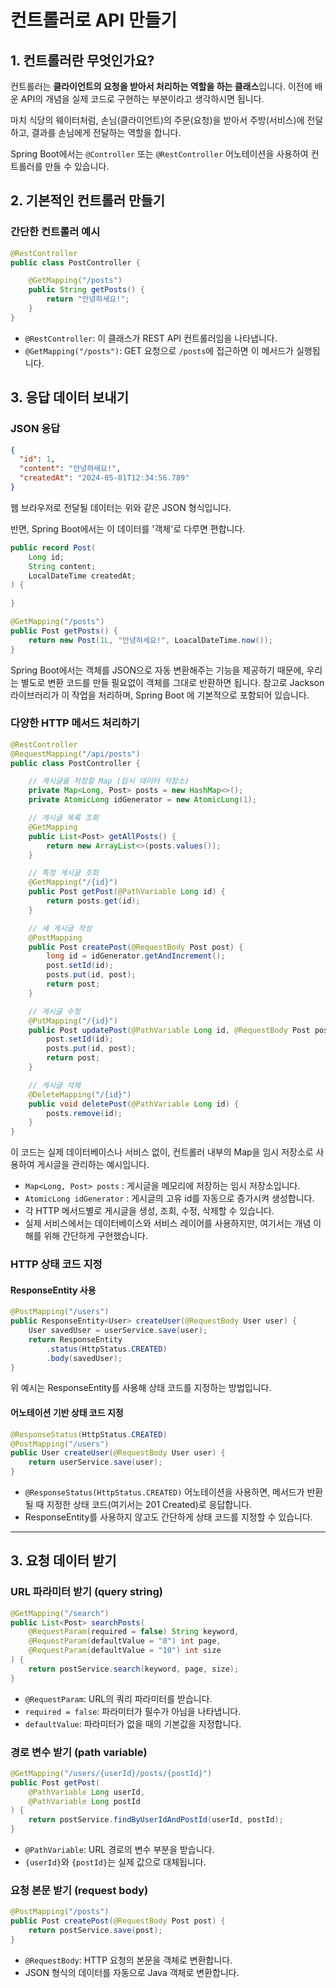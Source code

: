 # 컨트롤러로 API 만들기

## 1. 컨트롤러란 무엇인가요?

컨트롤러는 **클라이언트의 요청을 받아서 처리하는 역할을 하는 클래스**입니다. 이전에 배운 API의 개념을 실제 코드로 구현하는 부분이라고 생각하시면 됩니다.

마치 식당의 웨이터처럼, 손님(클라이언트)의 주문(요청)을 받아서 주방(서비스)에 전달하고, 결과를 손님에게 전달하는 역할을 합니다.

Spring Boot에서는 `@Controller` 또는 `@RestController` 어노테이션을 사용하여 컨트롤러를 만들 수 있습니다.





## 2. 기본적인 컨트롤러 만들기

### 간단한 컨트롤러 예시

```java
@RestController
public class PostController {

    @GetMapping("/posts")
    public String getPosts() {
        return "안녕하세요!";
    }
}
```

- `@RestController`: 이 클래스가 REST API 컨트롤러임을 나타냅니다.
- `@GetMapping("/posts")`: GET 요청으로 `/posts`에 접근하면 이 메서드가 실행됩니다.





## 3. 응답 데이터 보내기

### JSON 응답

```json
{
  "id": 1,
  "content": "안녕하세요!",
  "createdAt": "2024-05-01T12:34:56.789"
}
```
웹 브라우저로 전달될 데이터는 위와 같은 JSON 형식입니다.

반면, Spring Boot에서는 이 데이터를 '객체'로 다루면 편합니다.
```java
public record Post(
    Long id;
    String content;
    LocalDateTime createdAt;
) { 
    
}
```


```java
@GetMapping("/posts")
public Post getPosts() {
    return new Post(1L, "안녕하세요!", LoacalDateTime.now());
}
```
Spring Boot에서는 객체를 JSON으로 자동 변환해주는 기능을 제공하기 때문에,
우리는 별도로 변환 코드를 만들 필요없이 객체를 그대로 반환하면 됩니다.
참고로 Jackson 라이브러리가 이 작업을 처리하며, Spring Boot 에 기본적으로 포함되어 있습니다.



### 다양한 HTTP 메서드 처리하기

```java
@RestController
@RequestMapping("/api/posts")
public class PostController {

    // 게시글을 저장할 Map (임시 데이터 저장소)
    private Map<Long, Post> posts = new HashMap<>();
    private AtomicLong idGenerator = new AtomicLong(1);

    // 게시글 목록 조회
    @GetMapping
    public List<Post> getAllPosts() {
        return new ArrayList<>(posts.values());
    }

    // 특정 게시글 조회
    @GetMapping("/{id}")
    public Post getPost(@PathVariable Long id) {
        return posts.get(id);
    }

    // 새 게시글 작성
    @PostMapping
    public Post createPost(@RequestBody Post post) {
        long id = idGenerator.getAndIncrement();
        post.setId(id);
        posts.put(id, post);
        return post;
    }

    // 게시글 수정
    @PutMapping("/{id}")
    public Post updatePost(@PathVariable Long id, @RequestBody Post post) {
        post.setId(id);
        posts.put(id, post);
        return post;
    }

    // 게시글 삭제
    @DeleteMapping("/{id}")
    public void deletePost(@PathVariable Long id) {
        posts.remove(id);
    }
}
```
이 코드는 실제 데이터베이스나 서비스 없이, 컨트롤러 내부의 Map을 임시 저장소로 사용하여 게시글을 관리하는 예시입니다.
- `Map<Long, Post> posts` : 게시글을 메모리에 저장하는 임시 저장소입니다.
- `AtomicLong idGenerator` : 게시글의 고유 id를 자동으로 증가시켜 생성합니다.
- 각 HTTP 메서드별로 게시글을 생성, 조회, 수정, 삭제할 수 있습니다.
- 실제 서비스에서는 데이터베이스와 서비스 레이어를 사용하지만, 여기서는 개념 이해를 위해 간단하게 구현했습니다.



### HTTP 상태 코드 지정



#### ResponseEntity 사용

```java
@PostMapping("/users")
public ResponseEntity<User> createUser(@RequestBody User user) {
    User savedUser = userService.save(user);
    return ResponseEntity
        .status(HttpStatus.CREATED)
        .body(savedUser);
}
```
위 예시는 ResponseEntity를 사용해 상태 코드를 지정하는 방법입니다.



#### 어노테이션 기반 상태 코드 지정

```java
@ResponseStatus(HttpStatus.CREATED)
@PostMapping("/users")
public User createUser(@RequestBody User user) {
    return userService.save(user);
}
```
- `@ResponseStatus(HttpStatus.CREATED)` 어노테이션을 사용하면, 메서드가 반환될 때 지정한 상태 코드(여기서는 201 Created)로 응답합니다.
- ResponseEntity를 사용하지 않고도 간단하게 상태 코드를 지정할 수 있습니다.


















---



## 3. 요청 데이터 받기

### URL 파라미터 받기 (query string)

```java
@GetMapping("/search")
public List<Post> searchPosts(
    @RequestParam(required = false) String keyword,
    @RequestParam(defaultValue = "0") int page,
    @RequestParam(defaultValue = "10") int size
) {
    return postService.search(keyword, page, size);
}
```

- `@RequestParam`: URL의 쿼리 파라미터를 받습니다.
- `required = false`: 파라미터가 필수가 아님을 나타냅니다.
- `defaultValue`: 파라미터가 없을 때의 기본값을 지정합니다.



### 경로 변수 받기 (path variable)

```java
@GetMapping("/users/{userId}/posts/{postId}")
public Post getPost(
    @PathVariable Long userId,
    @PathVariable Long postId
) {
    return postService.findByUserIdAndPostId(userId, postId);
}
```

- `@PathVariable`: URL 경로의 변수 부분을 받습니다.
- `{userId}`와 `{postId}`는 실제 값으로 대체됩니다.



### 요청 본문 받기 (request body)

```java
@PostMapping("/posts")
public Post createPost(@RequestBody Post post) {
    return postService.save(post);
}
```

- `@RequestBody`: HTTP 요청의 본문을 객체로 변환합니다.
- JSON 형식의 데이터를 자동으로 Java 객체로 변환합니다.
